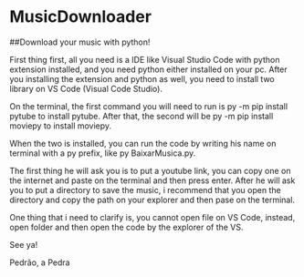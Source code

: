 # MusicDownloader

##Download your music with python!

First thing first, all you need is a IDE like Visual Studio Code with python extension installed, and you need python either installed on your pc. 
After you installing the extension and python as well, you need to install two library on VS Code (Visual Code Studio).

On the terminal, the first command you will need to run is py -m pip install pytube to install pytube. 
After that, the second will be py -m pip install moviepy to install moviepy.

When the two is installed, you can run the code by writing his name on terminal with a py prefix, like py BaixarMusica.py.

The first thing he will ask you is to put a youtube link, you can copy one on the internet and paste on the terminal and then press enter. 
After he will ask you to put a directory to save the music, i recommend that you open the directory and copy the path on your explorer and then pase on the terminal. 

One thing that i need to clarify is, you cannot open file on VS Code, instead, open folder and then open the code by the explorer of the VS.

See ya!

Pedrão, a Pedra

